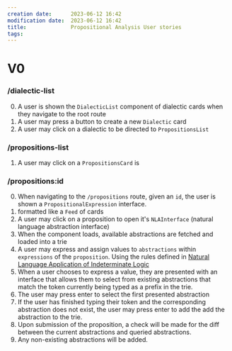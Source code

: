 ```yaml
---
creation date:		2023-06-12 16:42
modification date:	2023-06-12 16:42
title: 				Propositional Analysis User stories
tags:
---
```

# V0
### /dialectic-list
0. A user is shown the `DialecticList` component of dialectic cards when they navigate to the root route
1. A user may press a button to create a new `Dialectic` card
2. A user may click on a dialectic to be directed to `PropositionsList`

### /propositions-list
1. A user may click on a `PropositionsCard` is 

### /propositions:id
0. When navigating to the `/propositions` route, given an `id`, the user is shown a `PropositionalExpression` interface.
1. formatted like a `Feed` of cards
2. A user may click on a proposition to open it's `NLAInterface` (natural language abstraction interface)
3. When the component loads, available abstractions are fetched and loaded into a trie
4. A user may express and assign values to `abstractions` within `expressions` of the `proposition`. Using the rules defined in [Natural Language Application of Indeterminate Logic](Natural%20Language%20Application%20of%20Indeterminate%20Logic.md)
5. When a user chooses to express a value, they are presented with an interface that allows them to select from existing abstractions that match the token currently being typed as a prefix in the trie.
6. The user may press enter to select the first presented abstraction
7. If the user has finished typing their token and the corresponding abstraction does not exist, the user may press enter to add the add the abstraction to the trie.
8. Upon submission of the proposition, a check will be made for the diff between the current abstractions and queried abstractions.
9. Any non-existing abstractions will be added.